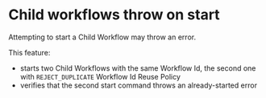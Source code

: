 # Child workflows throw on start

Attempting to start a Child Workflow may throw an error.

This feature: 

- starts two Child Workflows with the same Workflow Id, the second one with `REJECT_DUPLICATE` Workflow Id Reuse Policy
- verifies that the second start command throws an already-started error